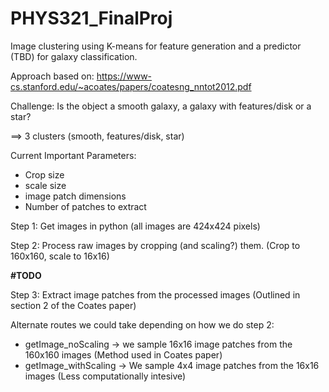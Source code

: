 # PHYS321_FinalProj

Image clustering using K-means for feature generation and a predictor (TBD) for galaxy classification. 

Approach based on:
https://www-cs.stanford.edu/~acoates/papers/coatesng_nntot2012.pdf

Challenge: Is the object a smooth galaxy, a galaxy with features/disk or a star?

==> 3 clusters (smooth, features/disk, star)

Current Important Parameters:
- Crop size 
- scale size
- image patch dimensions
- Number of patches to extract

Step 1: Get images in python (all images are 424x424 pixels)

Step 2: Process raw images by cropping (and scaling?) them. (Crop to 160x160, scale to 16x16)

**#TODO**

Step 3: Extract image patches from the processed images (Outlined in section 2 of the Coates paper)

  Alternate routes we could take depending on how we do step 2:
  - getImage_noScaling -> we sample 16x16 image patches from the 160x160 images (Method used in Coates paper)
  - getImage_withScaling -> We sample 4x4 image patches from the 16x16 images (Less computationally intesive)
  
  
